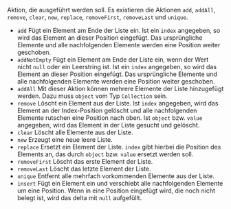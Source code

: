 Aktion, die ausgeführt werden soll. Es existieren die Aktionen `add`,
`addAll`, `remove`, `clear`, `new`, `replace`, `removeFirst`, `removeLast` und
`unique`.
- `add` Fügt ein Element am Ende der Liste ein. Ist ein `index` angegeben, so
wird das Element an dieser Position eingefügt. Das ursprüngliche Elemente und
alle nachfolgenden Elemente werden eine Position weiter geschoben.
- `addNotEmpty` Fügt ein Element am Ende der Liste ein, wenn der Wert nicht
`null` oder ein Leerstring ist. Ist ein `index` angegeben, so wird das Element
an dieser Position eingefügt. Das ursprüngliche Elemente und alle
nachfolgenden Elemente werden eine Position weiter geschoben.
- `addAll` Mit dieser Aktion können mehrere Elemente der Liste hinzugefügt
werden. Dazu muss `object` vom Typ `Collection` sein.
- `remove` Löscht ein Element aus der Liste. Ist `index` angegeben, wird das
Element an der Index-Position gelöscht und alle nachfolgenden Elemente
rutschen eine Position nach oben. Ist `object` bzw. `value` angegeben, wird das
Element in der Liste gesucht und gelöscht.
- `clear` Löscht alle Elemente aus der Liste.
- `new` Erzeugt eine neue leere Liste.
- `replace` Ersetzt ein Element der Liste. `index` gibt hierbei die Position
des Elements an, das durch `object` bzw. `value` ersetzt werden soll.
- `removeFirst` Löscht das erste Element der Liste.
- `removeLast` Löscht das letzte Element der Liste.
- `unique` Entfernt alle mehrfach vorkommenden Elemente aus der Liste.
- `insert` Fügt ein Element ein und verschiebt alle nachfolgenden Elemente um
eine Position. Wenn in eine Position eingefügt wird, die noch nicht belegt
ist, wird das delta mit `null` aufgefüllt.